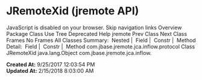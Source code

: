 # JRemoteXid (jremote   API)

JavaScript is disabled on your browser. Skip navigation links Overview Package Class Use Tree Deprecated Help jremote Prev Class Next Class Frames No Frames All Classes Summary:  Nested |  Field |  Constr |  Method Detail:  Field |  Constr |  Method com.jbase.jremote.jca.inflow.protocol Class JRemoteXid java.lang.Object com.jbase.jremote.jca.inflow.  

**Created At:** 9/25/2017 12:03:54 PM  
**Updated At:** 2/15/2018 8:03:00 AM  

